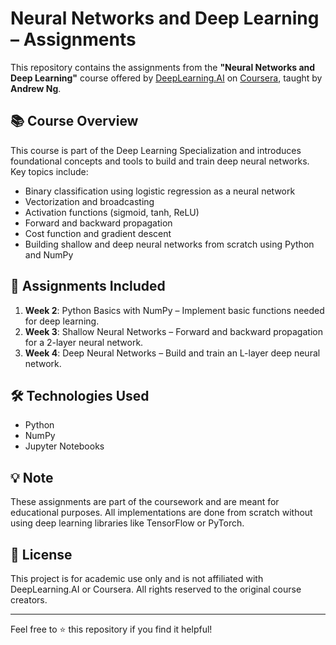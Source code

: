 # Neural Networks and Deep Learning – Assignments

This repository contains the assignments from the **"Neural Networks and Deep Learning"** course offered by [DeepLearning.AI](https://www.deeplearning.ai) on [Coursera](https://www.coursera.org/learn/neural-networks-deep-learning), taught by **Andrew Ng**.

## 📚 Course Overview

This course is part of the Deep Learning Specialization and introduces foundational concepts and tools to build and train deep neural networks. Key topics include:

- Binary classification using logistic regression as a neural network
- Vectorization and broadcasting
- Activation functions (sigmoid, tanh, ReLU)
- Forward and backward propagation
- Cost function and gradient descent
- Building shallow and deep neural networks from scratch using Python and NumPy

## 📝 Assignments Included

1. **Week 2**: Python Basics with NumPy – Implement basic functions needed for deep learning.
2. **Week 3**: Shallow Neural Networks – Forward and backward propagation for a 2-layer neural network.
3. **Week 4**: Deep Neural Networks – Build and train an L-layer deep neural network.

## 🛠 Technologies Used

- Python
- NumPy
- Jupyter Notebooks

## 💡 Note

These assignments are part of the coursework and are meant for educational purposes. All implementations are done from scratch without using deep learning libraries like TensorFlow or PyTorch.

## 📜 License

This project is for academic use only and is not affiliated with DeepLearning.AI or Coursera. All rights reserved to the original course creators.

---

Feel free to ⭐ this repository if you find it helpful!
